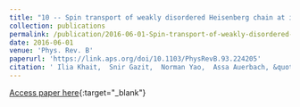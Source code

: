 ```yaml
---
title: "10 -- Spin transport of weakly disordered Heisenberg chain at infinite temperature"
collection: publications
permalink: /publication/2016-06-01-Spin-transport-of-weakly-disordered-Heisenberg-chain-at-infinite-temperature
date: 2016-06-01
venue: 'Phys. Rev. B'
paperurl: 'https://link.aps.org/doi/10.1103/PhysRevB.93.224205'
citation: ' Ilia Khait,  Snir Gazit,  Norman Yao,  Assa Auerbach, &quot;Spin transport of weakly disordered Heisenberg chain at infinite temperature.&quot; Phys. Rev. B, 2016.'
---
```

[Access paper here](https://link.aps.org/doi/10.1103/PhysRevB.93.224205){:target="_blank"}
